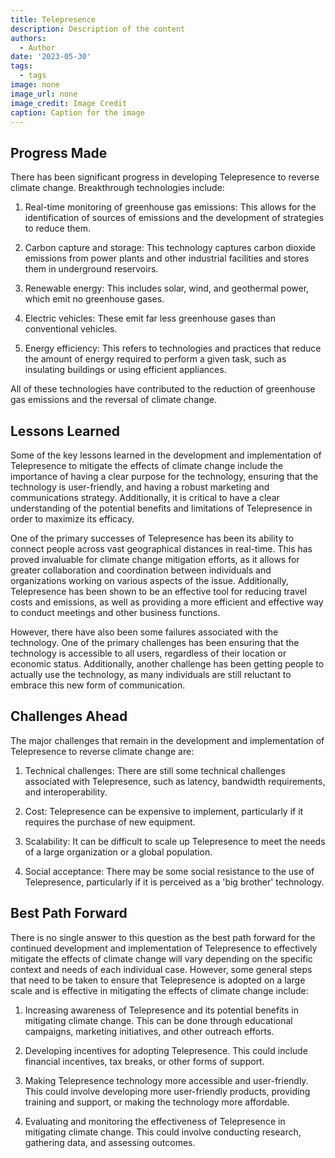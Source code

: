 ```yaml
---
title: Telepresence
description: Description of the content
authors:
  - Author
date: '2023-05-30'
tags:
  - tags
image: none
image_url: none
image_credit: Image Credit
caption: Caption for the image
---
```


## Progress Made

There has been significant progress in developing Telepresence to reverse climate change. Breakthrough technologies include:

1. Real-time monitoring of greenhouse gas emissions: This allows for the identification of sources of emissions and the development of strategies to reduce them.

2. Carbon capture and storage: This technology captures carbon dioxide emissions from power plants and other industrial facilities and stores them in underground reservoirs.

3. Renewable energy: This includes solar, wind, and geothermal power, which emit no greenhouse gases.

4. Electric vehicles: These emit far less greenhouse gases than conventional vehicles.

5. Energy efficiency: This refers to technologies and practices that reduce the amount of energy required to perform a given task, such as insulating buildings or using efficient appliances.

All of these technologies have contributed to the reduction of greenhouse gas emissions and the reversal of climate change.

## Lessons Learned

Some of the key lessons learned in the development and implementation of Telepresence to mitigate the effects of climate change include the importance of having a clear purpose for the technology, ensuring that the technology is user-friendly, and having a robust marketing and communications strategy. Additionally, it is critical to have a clear understanding of the potential benefits and limitations of Telepresence in order to maximize its efficacy.

One of the primary successes of Telepresence has been its ability to connect people across vast geographical distances in real-time. This has proved invaluable for climate change mitigation efforts, as it allows for greater collaboration and coordination between individuals and organizations working on various aspects of the issue. Additionally, Telepresence has been shown to be an effective tool for reducing travel costs and emissions, as well as providing a more efficient and effective way to conduct meetings and other business functions.

However, there have also been some failures associated with the technology. One of the primary challenges has been ensuring that the technology is accessible to all users, regardless of their location or economic status. Additionally, another challenge has been getting people to actually use the technology, as many individuals are still reluctant to embrace this new form of communication.

## Challenges Ahead

The major challenges that remain in the development and implementation of Telepresence to reverse climate change are:

1. Technical challenges: There are still some technical challenges associated with Telepresence, such as latency, bandwidth requirements, and interoperability.

2. Cost: Telepresence can be expensive to implement, particularly if it requires the purchase of new equipment.

3. Scalability: It can be difficult to scale up Telepresence to meet the needs of a large organization or a global population.

4. Social acceptance: There may be some social resistance to the use of Telepresence, particularly if it is perceived as a 'big brother' technology.

## Best Path Forward

There is no single answer to this question as the best path forward for the continued development and implementation of Telepresence to effectively mitigate the effects of climate change will vary depending on the specific context and needs of each individual case. However, some general steps that need to be taken to ensure that Telepresence is adopted on a large scale and is effective in mitigating the effects of climate change include:

1. Increasing awareness of Telepresence and its potential benefits in mitigating climate change. This can be done through educational campaigns, marketing initiatives, and other outreach efforts.

2. Developing incentives for adopting Telepresence. This could include financial incentives, tax breaks, or other forms of support.

3. Making Telepresence technology more accessible and user-friendly. This could involve developing more user-friendly products, providing training and support, or making the technology more affordable.

4. Evaluating and monitoring the effectiveness of Telepresence in mitigating climate change. This could involve conducting research, gathering data, and assessing outcomes.
